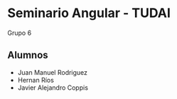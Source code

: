 # Seminario Angular - TUDAI
Grupo 6

## Alumnos
* Juan Manuel Rodriguez
* Hernan Ríos
* Javier Alejandro Coppis
